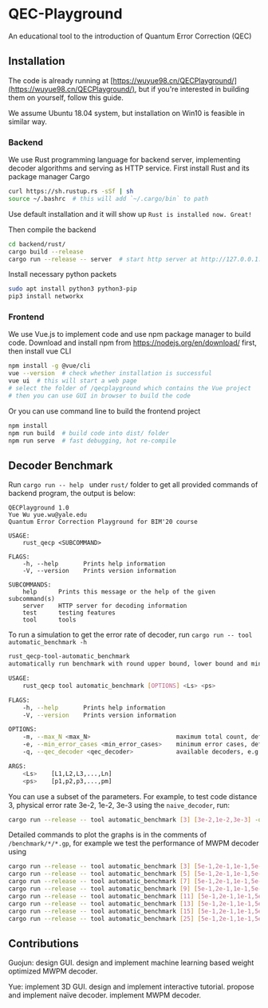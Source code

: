 # QEC-Playground
An educational tool to the introduction of Quantum Error Correction (QEC)

## Installation

The code is already running at [https://wuyue98.cn/QECPlayground/](https://wuyue98.cn/QECPlayground/), but if you're interested in building them on yourself, follow this guide.

We assume Ubuntu 18.04 system, but installation on Win10 is feasible in similar way.

### Backend

We use Rust programming language for backend server, implementing decoder algorithms and serving as HTTP service. First install Rust and its package manager Cargo

```bash
curl https://sh.rustup.rs -sSf | sh
source ~/.bashrc  # this will add `~/.cargo/bin` to path
```

Use default installation and it will show up `Rust is installed now. Great!`

Then compile the backend

```bash
cd backend/rust/
cargo build --release
cargo run --release -- server  # start http server at http://127.0.0.1:8066
```

Install necessary python packets

```bash
sudo apt install python3 python3-pip
pip3 install networkx
```

### Frontend

We use Vue.js to implement code and use npm package manager to build code. Download and install npm from https://nodejs.org/en/download/ first, then install vue CLI

```bash
npm install -g @vue/cli
vue --version  # check whether installation is successful
vue ui  # this will start a web page
# select the folder of /qecplayground which contains the Vue project
# then you can use GUI in browser to build the code
```

Or you can use command line to build the frontend project

```bash
npm install
npm run build  # build code into dist/ folder
npm run serve  # fast debugging, hot re-compile
```

## Decoder Benchmark

Run `cargo run -- help ` under `rust/` folder to get all provided commands of backend program, the output is below:

```init
QECPlayground 1.0
Yue Wu yue.wu@yale.edu
Quantum Error Correction Playground for BIM'20 course

USAGE:
    rust_qecp <SUBCOMMAND>

FLAGS:
    -h, --help       Prints help information
    -V, --version    Prints version information

SUBCOMMANDS:
    help      Prints this message or the help of the given subcommand(s)
    server    HTTP server for decoding information
    test      testing features
    tool      tools
```

To run a simulation to get the error rate of decoder, run `cargo run -- tool automatic_benchmark -h`

```bash
rust_qecp-tool-automatic_benchmark
automatically run benchmark with round upper bound, lower bound and minimum error cases

USAGE:
    rust_qecp tool automatic_benchmark [OPTIONS] <Ls> <ps>

FLAGS:
    -h, --help       Prints help information
    -V, --version    Prints version information

OPTIONS:
    -m, --max_N <max_N>                        maximum total count, default to 100000000
    -e, --min_error_cases <min_error_cases>    minimum error cases, default to 1000
    -q, --qec_decoder <qec_decoder>            available decoders, e.g. `naive_decoder`

ARGS:
    <Ls>    [L1,L2,L3,...,Ln]
    <ps>    [p1,p2,p3,...,pm]
```

You can use a subset of the parameters. For example, to test code distance 3, physical error rate 3e-2, 1e-2, 3e-3 using the `naive_decoder`, run:

```bash
cargo run --release -- tool automatic_benchmark [3] [3e-2,1e-2,3e-3] -q naive_decoder
```

Detailed commands to plot the graphs is in the comments of `/benchmark/*/*.gp`, for example we test the performance of MWPM decoder using

```bash
cargo run --release -- tool automatic_benchmark [3] [5e-1,2e-1,1e-1,5e-2,2e-2,1e-2,5e-3,2e-3,1e-3,5e-4,2e-4,1e-4,5e-5] -q maximum_max_weight_matching_decoder
cargo run --release -- tool automatic_benchmark [5] [5e-1,2e-1,1e-1,5e-2,2e-2,1e-2,5e-3,2e-3,1e-3,5e-4,2e-4] -q maximum_max_weight_matching_decoder
cargo run --release -- tool automatic_benchmark [7] [5e-1,2e-1,1e-1,5e-2,2e-2,1e-2,5e-3,2e-3,1e-3,5e-4] -q maximum_max_weight_matching_decoder
cargo run --release -- tool automatic_benchmark [9] [5e-1,2e-1,1e-1,5e-2,2e-2,1e-2,5e-3,2e-3,1e-3,5e-4] -q maximum_max_weight_matching_decoder
cargo run --release -- tool automatic_benchmark [11] [5e-1,2e-1,1e-1,5e-2,2e-2,1e-2,5e-3,2e-3,1e-3,5e-4] -q maximum_max_weight_matching_decoder
cargo run --release -- tool automatic_benchmark [13] [5e-1,2e-1,1e-1,5e-2,2e-2,1e-2,5e-3,2e-3] -q maximum_max_weight_matching_decoder
cargo run --release -- tool automatic_benchmark [15] [5e-1,2e-1,1e-1,5e-2,2e-2,1e-2,5e-3,2e-3] -q maximum_max_weight_matching_decoder
cargo run --release -- tool automatic_benchmark [25] [5e-1,2e-1,1e-1,5e-2,2e-2,1e-2,5e-3,2e-3] -q maximum_max_weight_matching_decoder -m 1000000
```

## Contributions

Guojun: design GUI. design and implement machine learning based weight optimized MWPM decoder.

Yue: implement 3D GUI. design and implement interactive tutorial. propose and implement naïve decoder. implement MWPM decoder.

